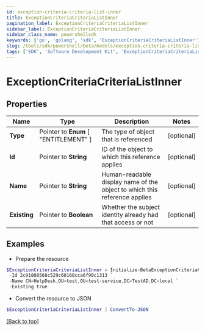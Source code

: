 ```yaml
---
id: exception-criteria-criteria-list-inner
title: ExceptionCriteriaCriteriaListInner
pagination_label: ExceptionCriteriaCriteriaListInner
sidebar_label: ExceptionCriteriaCriteriaListInner
sidebar_class_name: powershellsdk
keywords: ['go', 'golang', 'sdk', 'ExceptionCriteriaCriteriaListInner'] 
slug: /tools/sdk/powershell/beta/models/exception-criteria-criteria-list-inner
tags: ['SDK', 'Software Development Kit', 'ExceptionCriteriaCriteriaListInner']
---
```



# ExceptionCriteriaCriteriaListInner

## Properties

Name | Type | Description | Notes
------------ | ------------- | ------------- | -------------
**Type** |  Pointer to  **Enum** [  "ENTITLEMENT" ] | The type of object that is referenced | [optional] 
**Id** |  Pointer to **String** | ID of the object to which this reference applies | [optional] 
**Name** |  Pointer to **String** | Human-readable display name of the object to which this reference applies | [optional] 
**Existing** |  Pointer to **Boolean** | Whether the subject identity already had that access or not | [optional] 

## Examples

- Prepare the resource
```powershell
$ExceptionCriteriaCriteriaListInner = Initialize-BetaExceptionCriteriaCriteriaListInner  -Type ENTITLEMENT `
 -Id 2c91808568c529c60168cca6f90c1313 `
 -Name CN=HelpDesk,OU=test,OU=test-service,DC=TestAD,DC=local `
 -Existing true
```

- Convert the resource to JSON
```powershell
$ExceptionCriteriaCriteriaListInner | ConvertTo-JSON
```


[[Back to top]](#) 

